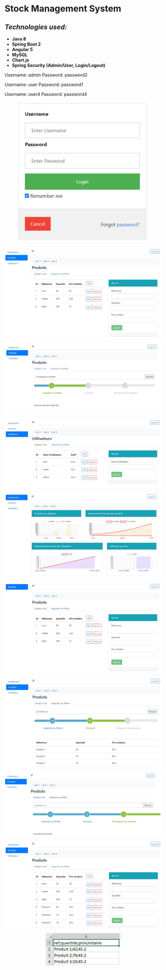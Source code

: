 # Stock Management System

## ***Technologies used:***

* **Java 8**
* **Spring Boot 2**
* **Angular 5**
* **MySQL**
* **Chart.js**
* **Spring Security (Admin/User, Login/Logout)**

Username: admin
Password: password2

Username: user
Password: password1

Username: user4
Password: password4


<p align = "center">
<img src="https://github.com/iizdebski/GestionStockProduitsServer/blob/main/images/gestion1.JPG">
</p>

<p align = "center">
<img src="https://github.com/iizdebski/GestionStockProduitsServer/blob/main/images/gestion2.JPG">
</p>

<p align = "center">
<img src="https://github.com/iizdebski/GestionStockProduitsServer/blob/main/images/gestion3.JPG"> 
</p>

<p align = "center">
<img src="https://github.com/iizdebski/GestionStockProduitsServer/blob/main/images/gestion4.JPG">
</p>

<p align = "center">
<img src="https://github.com/iizdebski/GestionStockProduitsServer/blob/main/images/gestion5.JPG">
</p>

<p align = "center">
<img src="https://github.com/iizdebski/GestionStockProduitsServer/blob/main/images/gestion6.JPG">
</p>

<p align = "center">
<img src="https://github.com/iizdebski/GestionStockProduitsServer/blob/main/images/gestion7.JPG"> 
</p>

<p align = "center">
<img src="https://github.com/iizdebski/GestionStockProduitsServer/blob/main/images/gestion8.JPG">
</p>

<p align = "center">
<img src="https://github.com/iizdebski/GestionStockProduitsServer/blob/main/images/gestion9.JPG"> 
</p>

<p align = "center">
<img src="https://github.com/iizdebski/GestionStockProduitsServer/blob/main/images/gestion10.JPG">
</p>